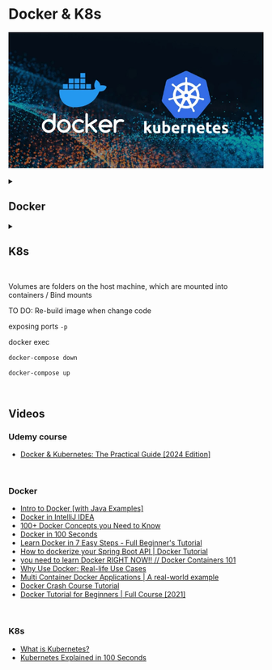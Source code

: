 # Docker & K8s 

![docker-and-k8s-logo](docker-and-k8s.jpeg)

<details>
<summary><h2>Docker</h2></summary>

Build the Docker image from a Dockerfile:
```
docker build -t [IMAGE_NAME]:[VERSION] .

docker build -t hello-docker:1.0 .
```
`-t` - Flag used to tag the image with a name and optionally a version or tag. Name - `hello-docker`, tag - `1.0` <br>
`.` - Specifies the build context. The build context is the set of files located in the specified directory, which Docker will
use for the build process. The `.` refers to the current directory, meaning Docker will look for a Dockerfile in the current
directory and use the files in the current directory as the context for building the image. <br>

| `docker run`                                                                                                                        | `docker start`                                    | `docker stop`                |
|-------------------------------------------------------------------------------------------------------------------------------------|---------------------------------------------------|------------------------------|
| Creates and starts a new container from an image                                                                                    | Starts an existing stopped container              | Stop the Docker container    |
| `docker run --name [CONTAINER_NAME] [IMAGE_NAME]:[VERSION]`                                                                         | `docker start [CONTAINER_ID]`                     | `docker stop [CONTAINER_ID]` |
| `--name` - Assign a custom name to the container being created                                                                      |                                                   |                              |
| `docker run --name MyDockerApp hello-docker:1.0`                                                                                    |                                                   |                              |
| `docker run -d --rm --name MyDockerApp hello-docker:1.0`                                                                            |                                                   |                              |
| `-d` - Detached mode. This allows you to continue using the terminal for other commands while the container runs in the background. | Starts the container in detached mode by default. |                              |
| `docker attach [CONTAINER_NAME]` - Connect your terminal to a running Docker container's standard input, output, and error streams. |                                                   |                              |
| `-rm` - Automatically remove the container when it exits.                                                                           |                                                   |                              |

| Check all RUNNING Docker containers  | Check all Docker containers  | Check Docker images |
|--------------------------------------|------------------------------|---------------------|
| `docker ps`                          | `docker ps -a`               | `docker images`     |

| Delete container                     | Delete image                                               | Remove all unused images and containers |
|--------------------------------------|------------------------------------------------------------|-----------------------------------------|
|                                      | Before deleting an image delete the container that uses it |                                         |
| `docker container rm [CONTAINER_ID]` | `docker image rm [IMAGE_ID]`                               | `docker system prune -a`                |
|                                      | `docker rmi [IMAGE_ID]`                                    |                                         |



</details>


<details>
<summary><h2>K8s</h2></summary>

</details>











<br>

Volumes are folders on the host machine, which are mounted into containers / Bind mounts

TO DO: Re-build image when change code


exposing ports `-p`

docker exec

```
docker-compose down
```
```
docker-compose up
```
<br>

## Videos

### Udemy course
- [Docker & Kubernetes: The Practical Guide [2024 Edition]](https://www.udemy.com/course/docker-kubernetes-the-practical-guide/?couponCode=LETSLEARNNOWPP)
<br>

### Docker
- [Intro to Docker [with Java Examples]](https://www.youtube.com/watch?v=FzwIs2jMESM)
- [Docker in IntelliJ IDEA](https://www.youtube.com/watch?v=FzwIs2jMESM)
- [100+ Docker Concepts you Need to Know](https://www.youtube.com/watch?v=rIrNIzy6U_g)
- [Docker in 100 Seconds](https://www.youtube.com/watch?v=Gjnup-PuquQ)
- [Learn Docker in 7 Easy Steps - Full Beginner's Tutorial](https://www.youtube.com/watch?v=gAkwW2tuIqE)
- [How to dockerize your Spring Boot API | Docker Tutorial](https://www.youtube.com/watch?v=3SNKdr3f9Io)
- [you need to learn Docker RIGHT NOW!! // Docker Containers 101](https://www.youtube.com/watch?v=eGz9DS-aIeY)
- [Why Use Docker: Real-life Use Cases](https://www.youtube.com/watch?v=rcYswUg0J5k)
- [Multi Container Docker Applications | A real-world example](https://www.youtube.com/watch?v=bX_tFv0YCqg)
- [Docker Crash Course Tutorial](https://www.youtube.com/playlist?list=PL4cUxeGkcC9hxjeEtdHFNYMtCpjNBm3h7)
- [Docker Tutorial for Beginners | Full Course [2021]](https://www.youtube.com/watch?v=p28piYY_wv8&t=3763s)
<br>

### K8s
- [What is Kubernetes?](https://www.youtube.com/watch?v=IMOZCDhH7do&list=PLN_xGGp_EzELV3J2Bp-kNkmI2Vor338NI&index=9)
- [Kubernetes Explained in 100 Seconds](https://www.youtube.com/watch?v=PziYflu8cB8)